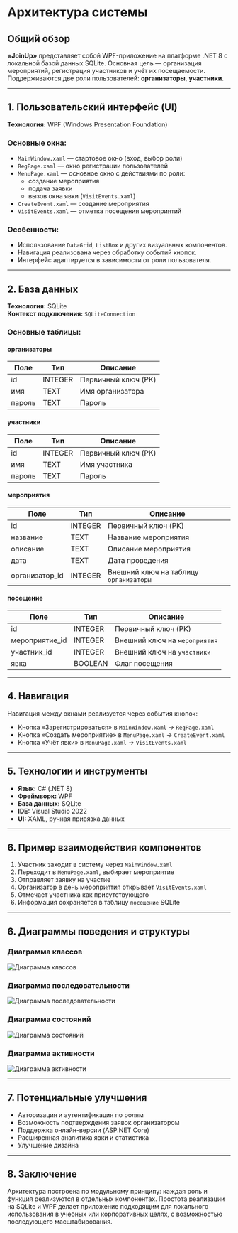 ﻿
# Архитектура системы

## Общий обзор

**«JoinUp»** представляет собой WPF-приложение на платформе .NET 8 с локальной базой данных SQLite. Основная цель — организация мероприятий, регистрация участников и учёт их посещаемости. Поддерживаются две роли пользователей: **организаторы**, **участники**.

---

## 1. Пользовательский интерфейс (UI)

**Технология:** WPF (Windows Presentation Foundation)

### Основные окна:
- `MainWindow.xaml` — стартовое окно (вход, выбор роли)
- `RegPage.xaml` — окно регистрации пользователей
- `MenuPage.xaml` — основное окно с действиями по роли:
  - создание мероприятия
  - подача заявки
  - вызов окна явки (`VisitEvents.xaml`)
- `CreateEvent.xaml` — создание мероприятия
- `VisitEvents.xaml` — отметка посещения мероприятий

### Особенности:
- Использование `DataGrid`, `ListBox` и других визуальных компонентов.
- Навигация реализована через обработку событий кнопок.
- Интерфейс адаптируется в зависимости от роли пользователя.

---

## 2. База данных

**Технология:** SQLite  
**Контекст подключения:** `SQLiteConnection`

### Основные таблицы:

#### организаторы
| Поле          | Тип      | Описание                  |
|---------------|----------|---------------------------|
| id            | INTEGER  | Первичный ключ (PK)       |
| имя           | TEXT     | Имя организатора          |
| пароль        | TEXT     | Пароль                    |

#### участники
| Поле          | Тип      | Описание                  |
|---------------|----------|---------------------------|
| id            | INTEGER  | Первичный ключ (PK)       |
| имя           | TEXT     | Имя участника             |
| пароль        | TEXT     | Пароль                    |

#### мероприятия
| Поле            | Тип      | Описание                         |
|-----------------|----------|----------------------------------|
| id              | INTEGER  | Первичный ключ (PK)              |
| название        | TEXT     | Название мероприятия             |
| описание        | TEXT     | Описание мероприятия             |
| дата            | TEXT     | Дата проведения                  |
| организатор_id  | INTEGER  | Внешний ключ на таблицу `организаторы` |

#### посещение
| Поле            | Тип      | Описание                         |
|-----------------|----------|----------------------------------|
| id              | INTEGER  | Первичный ключ (PK)              |
| мероприятие_id  | INTEGER  | Внешний ключ на `мероприятия`   |
| участник_id     | INTEGER  | Внешний ключ на `участники`     |
| явка            | BOOLEAN  | Флаг посещения                   |

---

## 4. Навигация

Навигация между окнами реализуется через события кнопок:

- Кнопка «Зарегистрироваться» в `MainWindow.xaml` → `RegPage.xaml`
- Кнопка «Создать мероприятие» в `MenuPage.xaml` → `CreateEvent.xaml`
- Кнопка «Учёт явки» в `MenuPage.xaml` → `VisitEvents.xaml`

---

## 5. Технологии и инструменты

- **Язык:** C# (.NET 8)
- **Фреймворк:** WPF
- **База данных:** SQLite
- **IDE:** Visual Studio 2022
- **UI:** XAML, ручная привязка данных

---

## 6. Пример взаимодействия компонентов

1. Участник заходит в систему через `MainWindow.xaml`
2. Переходит в `MenuPage.xaml`, выбирает мероприятие
3. Отправляет заявку на участие
4. Организатор в день мероприятия открывает `VisitEvents.xaml`
5. Отмечает участника как присутствующего
6. Информация сохраняется в таблицу `посещение` SQLite

---

## 6. Диаграммы поведения и структуры

### Диаграмма классов

![Диаграмма классов](Diagrams/diagram-class-image.png)

### Диаграмма последовательности

![Диаграмма последовательности](Diagrams/diagram-sequence-image.png)

### Диаграмма состояний

![Диаграмма состояний](Diagrams/diagram-state-image.png)

### Диаграмма активности

![Диаграмма активности](Diagrams/diagram-activity-image.png)

---

## 7. Потенциальные улучшения

- Авторизация и аутентификация по ролям
- Возможность подтверждения заявок организатором
- Поддержка онлайн-версии (ASP.NET Core)
- Расширенная аналитика явки и статистика
- Улучшение дизайна

---

## 8. Заключение

Архитектура построена по модульному принципу: каждая роль и функция реализуются в отдельных компонентах. Простота реализации на SQLite и WPF делает приложение подходящим для локального использования в учебных или корпоративных целях, с возможностью последующего масштабирования.


